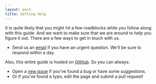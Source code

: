 ```yaml
---
layout: post
title: Getting Help
---
```


It is quite likely that you might hit a few roadblocks while you follow along with this guide. And we want to make sure that we are around to help you figure it out. There are a few ways to get in touch with us.

- Send us an [email](contact@anoma.ly) if you have an urgent question. We'll be sure to respond within a day.

Also, this entire guide is hosted on [GitHub](https://github.com/AnomalyInnovations/serverless-stack-com). So you can always:

- Open a [new issue](https://github.com/AnomalyInnovations/serverless-stack-com/issues/new) if you've found a bug or have some suggestions.
- Or if you've found a typo, edit the page and submit a pull request!
